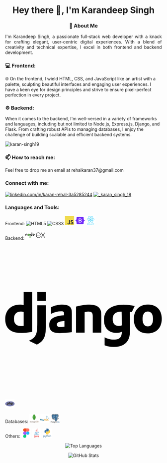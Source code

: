 <h1 align="center">Hey there 👋, I'm Karandeep Singh</h1>

<h3 align="center">🚀 About Me</h3>

<p align="justify">
I'm Karandeep Singh, a passionate full-stack web developer with a knack for crafting elegant, user-centric digital experiences. With a blend of creativity and technical expertise, I excel in both frontend and backend development.
</p>

<h3 align="left">💻 Frontend:</h3>
<p align="left">
🌐 On the frontend, I wield HTML, CSS, and JavaScript like an artist with a palette, sculpting beautiful interfaces and engaging user experiences. I have a keen eye for design principles and strive to ensure pixel-perfect perfection in every project.
</p>

<h3 align="left">⚙️ Backend:</h3>
<p align="left">
When it comes to the backend, I'm well-versed in a variety of frameworks and languages, including but not limited to Node.js, Express.js, Django, and Flask. From crafting robust APIs to managing databases, I enjoy the challenge of building scalable and efficient backend systems.
</p>

<p align="left"> <img src="https://komarev.com/ghpvc/?username=karan-singh19&label=Profile%20views&color=0e75b6&style=flat" alt="karan-singh19" /> </p>

<h3 align="left">📫 How to reach me:</h3>
<p align="left">
Feel free to drop me an email at rehalkaran37@gmail.com
</p>

<h3 align="left">Connect with me:</h3>
<p align="left">
<a href="https://linkedin.com/in/linkedin.com/in/karan-rehal-3a5285244" target="_blank"><img align="center" src="https://raw.githubusercontent.com/rahuldkjain/github-profile-readme-generator/master/src/images/icons/Social/linked-in-alt.svg" alt="linkedin.com/in/karan-rehal-3a5285244" height="30" width="40" /></a>
<a href="https://instagram.com/_karan_singh_18" target="_blank"><img align="center" src="https://raw.githubusercontent.com/rahuldkjain/github-profile-readme-generator/master/src/images/icons/Social/instagram.svg" alt="_karan_singh_18" height="30" width="40" /></a>
</p>

<h3 align="left">Languages and Tools:</h3>
<p align="left">
Frontend: 
<img src="https://camo.githubusercontent.com/532bb782e2dce604b98c0804d0fea04da17c8c0c02f19dc42e555d319e7b2cc2/68747470733a2f2f696d672e736869656c64732e696f2f62616467652f48544d4c352d4533344632363f6c6f676f3d68746d6c35266c6f676f436f6c6f723d7768697465267374796c653d666f722d7468652d6261646765" alt="HTML5" height="30"/>
<img src="https://camo.githubusercontent.com/be298d1c7e3fa58bd8f2882fe243b6f4d23efefd04a98d2829c1b9b0e7230931/68747470733a2f2f696d672e736869656c64732e696f2f62616467652f435353332d3135373242363f6c6f676f3d63737333266c6f676f436f6c6f723d7768697465267374796c653d666f722d7468652d6261646765" alt="CSS3" height="30"/>
<img src="https://raw.githubusercontent.com/devicons/devicon/master/icons/javascript/javascript-original.svg" alt="JavaScript" height="30"/>
<img src="https://raw.githubusercontent.com/devicons/devicon/master/icons/bootstrap/bootstrap-plain.svg" alt="Bootstrap" height="30"/>
<img src="https://raw.githubusercontent.com/devicons/devicon/master/icons/react/react-original-wordmark.svg" alt="React.js" height="30"/>

Backend: 
<img src="https://raw.githubusercontent.com/devicons/devicon/master/icons/nodejs/nodejs-original-wordmark.svg" alt="Node.js" height="30"/>
<img src="https://raw.githubusercontent.com/devicons/devicon/master/icons/express/express-original.svg" alt="Express.js" height="30"/>
<svg viewBox="0 0 128 128">
<path d="M15.091 41.64h7v32.403c-3.59.682-6.227.955-9.09.955C4.455 74.998 0 71.134 0 63.724c0-7.136 4.728-11.772 12.046-11.772 1.136 0 2 .09 3.045.363zm0 16.31c-.818-.272-1.5-.363-2.363-.363-3.546 0-5.591 2.182-5.591 6 0 3.727 1.954 5.773 5.545 5.773.773 0 1.41-.046 2.41-.182z"></path><path d="M33.227 52.45v16.228c0 5.59-.409 8.272-1.636 10.59-1.137 2.229-2.637 3.637-5.728 5.183l-6.5-3.091c3.091-1.455 4.59-2.727 5.545-4.682 1-2 1.32-4.318 1.32-10.41V52.45zm-7-10.773h7v7.182h-7zm11.229 12.364c3.09-1.454 6.045-2.09 9.273-2.09 3.59 0 5.954.954 7 2.818.59 1.045.772 2.409.772 5.318v14.227c-3.136.455-7.09.773-10 .773-5.863 0-8.5-2.046-8.5-6.591 0-4.91 3.5-7.182 12.091-7.91v-1.545c0-1.273-.636-1.727-2.409-1.727-2.59 0-5.5.727-8.228 2.137v-5.41zM48.41 65.178c-4.636.454-6.136 1.182-6.136 3 0 1.363.864 2 2.773 2 1.045 0 2-.09 3.363-.318zm9.502-11.637c4.136-1.09 7.545-1.59 11-1.59 3.591 0 6.182.817 7.728 2.409 1.455 1.5 1.909 3.135 1.909 6.636v13.727h-7V61.27c0-2.682-.91-3.682-3.41-3.682-.954 0-1.817.09-3.227.5v16.636h-7zm23.357 25c2.455 1.273 4.909 1.864 7.5 1.864 4.59 0 6.545-1.864 6.545-6.319v-.136c-1.363.682-2.727.955-4.545.955-6.137 0-10.046-4.046-10.046-10.455 0-7.955 5.773-12.455 16-12.455 3 0 5.773.318 9.137 1l-2.397 5.05c-1.864-.364-.15-.05-1.558-.186v.728l.09 2.954.046 3.818c.046.955.046 1.91.091 2.864v1.91c0 6-.5 8.817-2 11.135-2.182 3.41-5.954 5.092-11.318 5.092-2.728 0-5.09-.41-7.546-1.364V78.54zm13.91-20.91h-.728c-1.363-.045-2.954.318-4.046 1-1.681.955-2.545 2.682-2.545 5.137 0 3.5 1.727 5.5 4.818 5.5.955 0 1.728-.182 2.636-.454v-2.41c0-.817-.045-1.727-.045-2.681l-.045-3.227-.046-2.319v-.545zm21.548-5.771c7 0 11.273 4.409 11.273 11.545 0 7.319-4.454 11.91-11.546 11.91-7 0-11.318-4.41-11.318-11.5 0-7.365 4.455-11.956 11.591-11.956zm-.137 17.818c2.682 0 4.274-2.228 4.274-6.091 0-3.818-1.546-6.091-4.227-6.091-2.774 0-4.365 2.228-4.365 6.09 0 3.865 1.591 6.092 4.318 6.092z"></path>
</svg>
<img src="https://raw.githubusercontent.com/devicons/devicon/master/icons/php/php-original.svg" alt="PHP" height="30"/>


Databases: 
<img src="https://raw.githubusercontent.com/devicons/devicon/master/icons/mongodb/mongodb-original-wordmark.svg" alt="MongoDB" height="30"/>
<img src="https://raw.githubusercontent.com/devicons/devicon/master/icons/mysql/mysql-original-wordmark.svg" alt="MySQL" height="30"/>
<img src="https://raw.githubusercontent.com/devicons/devicon/master/icons/postgresql/postgresql-original-wordmark.svg" alt="PostgreSQL" height="30"/>

Others: 
<img src="https://raw.githubusercontent.com/devicons/devicon/master/icons/figma/figma-original.svg" alt="Figma" height="30"/>
<img src="https://raw.githubusercontent.com/devicons/devicon/master/icons/java/java-original-wordmark.svg" alt="Java" height="30"/>
<img src="https://raw.githubusercontent.com/devicons/devicon/master/icons/python/python-original-wordmark.svg" alt="Python" height="30"/>
</p>

<p align="center"><img src="https://github-readme-stats.vercel.app/api/top-langs/?username=karan-singh19&layout=compact&hide=html" alt="Top Languages" /></p>

<p align="center"><img src="https://github-readme-stats.vercel.app/api?username=karan-singh19&show_icons=true&count_private=true&include_all_commits=true" alt="GitHub Stats" /></p>

<p align="center"><img src="https://github-readme-streak-stats.herokuapp.com/?user=karan-singh19" alt="Git
